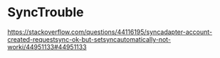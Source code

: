 # SyncTrouble
https://stackoverflow.com/questions/44116195/syncadapter-account-created-requestsync-ok-but-setsyncautomatically-not-worki/44951133#44951133
